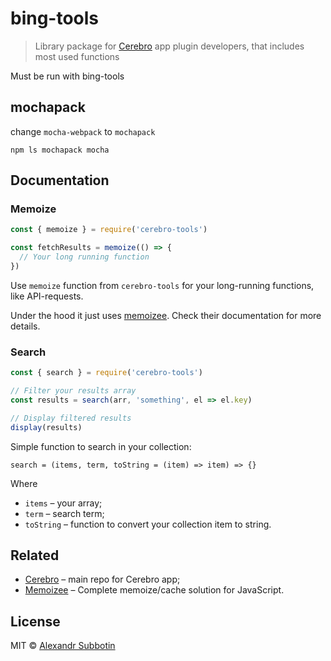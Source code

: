 # bing-tools

> Library package for [Cerebro](http://www.cerebroapp.com) app plugin developers, that includes most used functions

Must be run with bing-tools

## mochapack

change `mocha-webpack` to `mochapack`

```shell
npm ls mochapack mocha
```

## Documentation

### Memoize

```js
const { memoize } = require('cerebro-tools')

const fetchResults = memoize(() => {
  // Your long running function
})
```

Use `memoize` function from `cerebro-tools` for your long-running functions, like API-requests.

Under the hood it just uses [memoizee](https://github.com/medikoo/memoizee). Check their documentation for more details.

### Search

```js
const { search } = require('cerebro-tools')

// Filter your results array
const results = search(arr, 'something', el => el.key)

// Display filtered results
display(results)
```

Simple function to search in your collection:

`search = (items, term, toString = (item) => item) => {}`

Where

- `items` – your array;
- `term` – search term;
- `toString` – function to convert your collection item to string.

## Related

- [Cerebro](http://github.com/KELiON/cerebro) – main repo for Cerebro app;
- [Memoizee](https://github.com/medikoo/memoizee) – Complete memoize/cache solution for JavaScript.

## License

MIT © [Alexandr Subbotin](http://asubbotin.ru)
